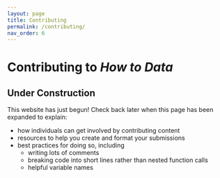 ```yaml
---
layout: page
title: Contributing
permalink: /contributing/
nav_order: 6
---
```


# Contributing to *How to Data*

## Under Construction

This website has just begun!  Check back later when this page has been expanded to explain:

 * how individuals can get involved by contributing content
 * resources to help you create and format your submissions
 * best practices for doing so, including
    * writing lots of comments
    * breaking code into short lines rather than nested function calls
    * helpful variable names
